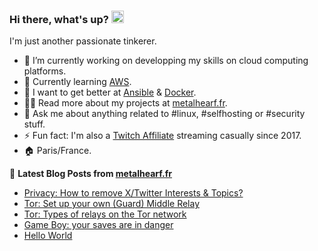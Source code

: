 ### Hi there, what's up? <a href="https://blog.metalhearf.fr/"><img src="https://media.giphy.com/media/hvRJCLFzcasrR4ia7z/giphy.gif" width="20px"></a>

I'm just another passionate tinkerer.

- 🔭 I’m currently working on developping my skills on cloud computing platforms.
- 🌱 Currently learning [AWS](https://github.com/aws).
- 🤔 I want to get better at [Ansible](https://github.com/ansible/ansible) & [Docker](https://github.com/docker).
- 👨‍💻 Read more about my projects at [metalhearf.fr](https://metalhearf.fr).
- 💬 Ask me about anything related to #linux, #selfhosting or #security stuff. 
- ⚡ Fun fact: I'm also a [Twitch Affiliate](https://affiliate.twitch.tv/) streaming casually since 2017.
- 🏠 Paris/France. 

📕 **Latest Blog Posts from [metalhearf.fr](https://metalhearf.fr)**

<!-- BLOG-POST-LIST:START -->
- [Privacy: How to remove X/Twitter Interests &amp; Topics?](https://metalhearf.fr/posts/privacy-remove-twitter-interests/)
- [Tor: Set up your own &lpar;Guard&rpar; Middle Relay](https://metalhearf.fr/posts/tor-set-up-your-own-middle-relay/)
- [Tor: Types of relays on the Tor network](https://metalhearf.fr/posts/tor-types-of-relays/)
- [Game Boy: your saves are in danger](https://metalhearf.fr/posts/gameboy-your-saves-are-in-danger/)
- [Hello World](https://metalhearf.fr/posts/hello-world/)
<!-- BLOG-POST-LIST:END -->

<!--
[![Top Langs](https://github-readme-stats.vercel.app/api/top-langs/?username=Metalhearf&layout=compact&langs_count=8)](https://github.com/Metalhearf)

🔗 **Connect with me**
<p align="left">
<a href="https://x.com/xxx" target="blank"><img align="center" src="https://raw.githubusercontent.com/rahuldkjain/github-profile-readme-generator/master/src/images/icons/Social/twitter.svg" alt="x" height="30" width="40" /></a>
</p>
-->

